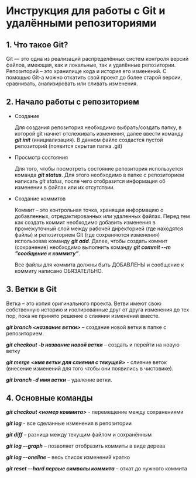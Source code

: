 # Инструкция для работы с Git и удалёнными репозиториями

## 1. Что такое Git?
Git — это одна из реализаций распределённых систем контроля версий файлов, имеющая, как и локальные, так и удалённые репозитории. Репозиторий – это хранилище кода и история его изменений. 
С помощью Git-a можно откатить свой проект до более старой версии, сравнивать, анализировать или сливать изменения.
## 2. Начало работы с репозиторием
* Создание
 
  Для создания репозитория необходимо выбрать/создать папку, в которой git начнет отслеживать изменения, далее ввести команду ***git init*** (инициализация). В данном файле создастся пустой репозиторий (появится скрытая папка .git)
* Просмотр состояния

  Для того, чтобы посмотреть состояние репозитория используется команда ***git status***. Для этого необходимо в папке с репозиторием написать *git status*, после чего отобразится информация об изменении в файлах или их отсутствии.
* Создание коммитов

  Коммит – это контрольная точка, хранящая информацию о добавленных, отредактированных или удаленных файлах. Перед тем как создать коммит необходимо добавить изменения в промежуточный слой между рабочей директорией (где находятся файлы) и репозиторием Git (где сохраняются изменения) использовав команду ***git add***. Далее, чтобы создать коммит (сохранение) необходимо выполнить команду ***git commit --m "сообщение к коммиту”***. 

  Все файлы для коммита должны быть ДОБАВЛЕНЫ и сообщение к коммиту написано ОБЯЗАТЕЛЬНО.

## 3. Ветки в Git

Ветка – это копия оригинального проекта. Ветви имеют свою собственную историю и изолированные друг от друга изменения до тех пор, пока не принято решение о слиянии изменений вместе. 

***git branch <название ветки>*** – создание новой ветки в папке с репозиторием.

***git checkout -b название новой ветки*** – создать и перейти на новую ветку

***git merge <имя ветки для слияния с текущей>*** - слияние веток (внесение изменений для того чтобы они появились в чистовике).

***git branch -d имя ветки*** – удаление ветки.

## 4. Основные команды

***git checkout <номер коммита>*** - перемещение между сохранениями


***git log*** - все сделанные изменения в репозитории


***git diff*** – разница между текущим файлом и сохранённым


***git log –-graph*** – позволяет отобразить коммиты в виде дерева


***git log –-oneline*** – весь список изменений кратко


***git reset –-hard первые символы коммита*** – откат до нужного коммита 

